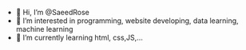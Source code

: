 - 👋 Hi, I’m @SaeedRose
- 👀 I’m interested in programming, website developing, data learning, machine learning
- 🌱 I’m currently learning html, css,JS,...


<!---
SaeedRose/SaeedRose is a ✨ special ✨ repository because its `README.md` (this file) appears on your GitHub profile.
You can click the Preview link to take a look at your changes.
--->
